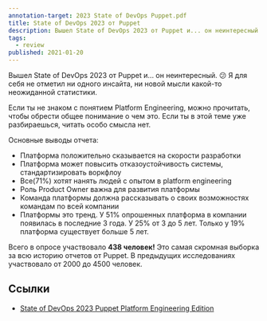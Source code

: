 ```yaml
---
annotation-target: 2023 State of DevOps Puppet.pdf
title: State of DevOps 2023 от Puppet
description: Вышел State of DevOps 2023 от Puppet и... он неинтересный. 😕 Я для себя не отметил ни одного инсайта, ни новой мысли какой-то неожиданной статистики.
tags:
  - review
published: 2021-01-20
---
```


Вышел State of DevOps 2023 от Puppet и... он неинтересный. 😕 
Я для себя не отметил ни одного инсайта, ни новой мысли какой-то неожиданной статистики.

Если ты не знаком с понятием Platform Engineering, можно прочитать, чтобы обрести общее понимание о чем это. Если ты в этой теме уже разбираешься, читать особо смысла нет.

Основные выводы отчета:
- Платформа положительно сказывается на скорости разработки
- Платформа может повысить отказоустойчивость системы, стандартизировать воркфлоу
- Все(71%) хотят нанять людей с опытом в platform engineering
- Роль Product Owner важна для развития платформы
- Команда платформы должна рассказывать о своих возможностях командам по всей компании
- Платформы это тренд. У 51% опрошенных платформа в компании появилась в последние 3 года. У 25% от 3 до 5 лет. Только у 19% платформа существует больше 5 лет.

Всего в опросе участвовало **438 человек!** Это самая скромная выборка за всю историю отчетов от Puppet. В предыдущих исследованиях участвовало от 2000 до 4500 человек.

## Ссылки
- [State of DevOps 2023 Puppet Platform Engineering Edition](https://www.puppet.com/resources/state-of-platform-engineering)